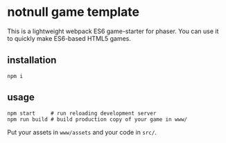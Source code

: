 # notnull game template

This is a lightweight webpack ES6 game-starter for phaser. You can use it to quickly make ES6-based HTML5 games.

## installation

```
npm i
```

## usage

```
npm start     # run reloading development server
npm run build # build production copy of your game in www/
```

Put your assets in `www/assets` and your code in `src/`.
